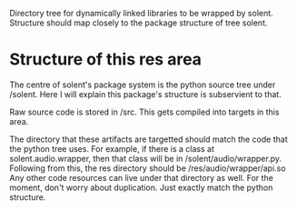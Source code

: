 Directory tree for dynamically linked libraries to be wrapped by solent.
Structure should map closely to the package structure of tree solent.

# Structure of this res area

The centre of solent's package system is the python source tree under /solent.
Here I will explain this package's structure is subservient to that.

Raw source code is stored in /src. This gets compiled into targets in this
area.

The directory that these artifacts are targetted should match the code that
the python tree uses. For example, if there is a class at
solent.audio.wrapper, then that class will be in /solent/audio/wrapper.py.
Following from this, the res directory should be /res/audio/wrapper/api.so
Any other code resources can live under that directory as well. For the
moment, don't worry about duplication. Just exactly match the python
structure.

